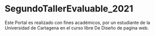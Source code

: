 # SegundoTallerEvaluable_2021
Este Portal es realizado con fines académicos, por un estudiante de la Universidad de Cartagena en el curso libre De Diseño de pagina web.
